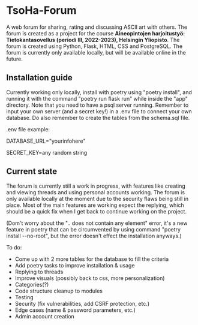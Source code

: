 # TsoHa-Forum

A web forum for sharing, rating and discussing ASCII art with others. The forum is created as a project for the course **Aineopintojen harjoitustyö: Tietokantasovellus (periodi III, 2022-2023), Helsingin Yliopisto**. The forum is created using Python, Flask, HTML, CSS and PostgreSQL. The forum is currently only available locally, but will be available online in the future.

## Installation guide

Currently working only locally, install with poetry using "poetry install", and running it with the command "poetry run flask run" while inside the "app" directory. Note that you need to have a psql server running. Remember to input your own server (and a secret key!) in a .env file to connect your own database. Do also remember to create the tables from the schema.sql file.


.env file example:

DATABASE_URL="yourinfohere"

SECRET_KEY=any random string

## Current state

The forum is currently still a work in progress, with features like creating and viewing threads and using personal accounts working. The forum is only available locally at the moment due to the security flaws being still in place. Most of the main features are working expect the replying, which should be a quick fix when I get back to continue working on the project.

(Dom't worry about the ".. does not contain any element" error, it's a new feature in poetry that can be circumvented by using command "poetry install --no-root", but the error doesn't effect the installation anyways.)

To do:

- Come up with 2 more tables for the database to fill the criteria
- Add poetry tasks to improve installation & usage
- Replying to threads
- Improve visuals (possibly back to css, more personalization)
- Categories(?)
- Code structure cleanup to modules
- Testing
- Security (fix vulnerabilities, add CSRF protection, etc.)
- Edge cases (name & password parameters, etc.)
- Admin account creation
